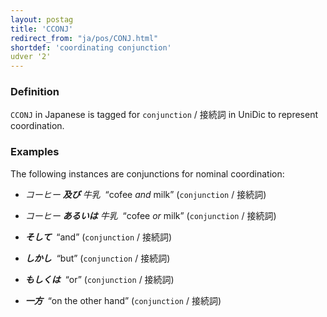 ```yaml
---
layout: postag
title: 'CCONJ'
redirect_from: "ja/pos/CONJ.html"
shortdef: 'coordinating conjunction'
udver '2'
---
```


### Definition

`CCONJ` in Japanese is tagged for `conjunction` / 接続詞 in UniDic to represent coordination.  

### Examples

The following instances are conjunctions for nominal coordination:


- _コーヒー <b>及び</b> 牛乳&nbsp;_ “cofee _and_ milk” (`conjunction` / 接続詞)
- _コーヒー <b>あるいは</b> 牛乳&nbsp;_ “cofee _or_ milk” (`conjunction` / 接続詞)

- _<b>そして</b>&nbsp;_ “and” (`conjunction` / 接続詞)
- _<b>しかし</b>&nbsp;_ “but” (`conjunction` / 接続詞)
- _<b>もしくは</b>&nbsp;_ “or” (`conjunction` / 接続詞)
- _<b>一方</b>&nbsp;_ “on the other hand” (`conjunction` / 接続詞)
<!-- Interlanguage links updated Pá kvě 14 11:08:19 CEST 2021 -->

